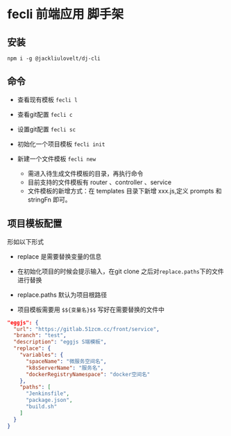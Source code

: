 # fecli 前端应用 脚手架

## 安装

```shell
npm i -g @jackliulovelt/dj-cli
```

## 命令

- 查看现有模板 `fecli l`

- 查看git配置 `fecli c`

- 设置git配置 `fecli sc`

- 初始化一个项目模板 `fecli init`

- 新建一个文件模板 `fecli new`
  - 需进入待生成文件模板的目录，再执行命令
  - 目前支持的文件模板有 router 、controller 、service
  - 文件模板的新增方式：在 templates 目录下新增 xxx.js,定义 prompts 和 stringFn 即可。

## 项目模板配置

形如以下形式

- replace 是需要替换变量的信息

- 在初始化项目的时候会提示输入，在git clone 之后对`replace.paths`下的文件进行替换

- replace.paths 默认为项目根路径

- 项目模板需要用 `$${变量名}$$` 写好在需要替换的文件中

```JSON
"eggjs": {
  "url": "https://gitlab.51zcm.cc/front/service",
  "branch": "test",
  "description": "eggjs S端模板",
  "replace": {
    "variables": {
      "spaceName": "微服务空间名",
      "k8sServerName": "服务名",
      "dockerRegistryNamespace": "docker空间名"
    },
    "paths": [
      "Jenkinsfile",
      "package.json",
      "build.sh"
    ]
  }
}
```
